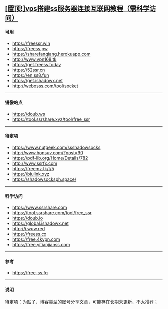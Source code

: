 [[置顶!]vps搭建ss服务器连接互联网教程（需科学访问）](https://medium.com/@jackme256/%E7%A7%91%E5%AD%A6%E4%B8%8A%E7%BD%91-vultr-vps-%E6%90%AD%E5%BB%BA-shadowsocks-ss-%E6%95%99%E7%A8%8B-%E6%96%B0%E6%89%8B%E5%90%91-968613081aae)
---
#### 可用
* https://freessr.win
* https://freess.pw
* https://sharefanqiang.herokuapp.com
* http://www.vpn168.tk
* https://get.freess.today
* https://52ssr.cn
* https://en.ss8.fun
* https://get.ishadowx.net
* http://webosss.com/tool/socket
---
#### 镜像站点
* https://doub.ws
* https://tool.ssrshare.xyz/tool/free_ssr
---
#### 待定项
* https://www.nutgeek.com/ssshadowsocks
* http://www.honsuv.com/?post=90
* https://pdf-lib.org/Home/Details/782
* http://www.ssrfx.com
* https://freemz.tk/t/5
* https://biulink.xyz
* https://shadowsocksph.space/
---
#### 科学访问
* https://www.ssrshare.com
* https://tool.ssrshare.com/tool/free_ssr
* https://doub.io 
* https://global.ishadowx.net
* http://i.wuw.red 
* https://freess.cx
* https://free.4kvpn.com
* https://free.yitianjianss.com



---
#### 参考
* <s>https://free-ss.fq </s>
---
#### 说明
待定项：为贴子、博客类型的账号分享文章，可能存在长期未更新，不太推荐；
<!-- 
https://free-ss.site
https://free-ss.gq
http://shadowsockssr.tk
-->